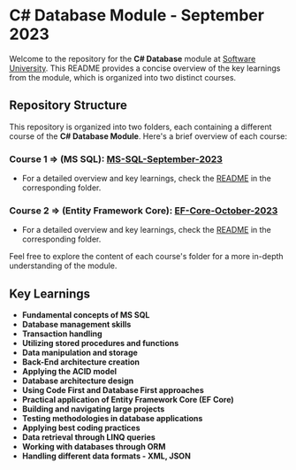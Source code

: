 # C# Database Module - September 2023

Welcome to the repository for the **C# Database** module at [Software University](https://softuni.bg/). This README provides a concise overview of the key learnings from the module, which is organized into two distinct courses.

## Repository Structure

This repository is organized into two folders, each containing a different course of the **C# Database Module**. Here's a brief overview of each course:

### Course 1 => (MS SQL): [MS-SQL-September-2023](https://github.com/dimitrov8/SoftUni/tree/main/CSharp-DB/MS-SQL-September-2023)

- For a detailed overview and key learnings, check the [README](https://github.com/dimitrov8/SoftUni/blob/main/CSharp-DB/MS-SQL-September-2023/README.md) in the corresponding folder.

### Course 2 => (Entity Framework Core): [EF-Core-October-2023](https://github.com/dimitrov8/SoftUni/tree/main/CSharp-DB/EF-Core-October-2023)

- For a detailed overview and key learnings, check the [README](https://github.com/dimitrov8/SoftUni/blob/main/CSharp-DB/EF-Core-October-2023/README.md) in the corresponding folder.

Feel free to explore the content of each course's folder for a more in-depth understanding of the module.

## Key Learnings

- **Fundamental concepts of MS SQL**
- **Database management skills**
- **Transaction handling**
- **Utilizing stored procedures and functions**
- **Data manipulation and storage**
- **Back-End architecture creation**
- **Applying the ACID model**
- **Database architecture design**
- **Using Code First and Database First approaches**
- **Practical application of Entity Framework Core (EF Core)**
- **Building and navigating large projects**
- **Testing methodologies in database applications**
- **Applying best coding practices**
- **Data retrieval through LINQ queries**
- **Working with databases through ORM**
- **Handling different data formats - XML, JSON**
